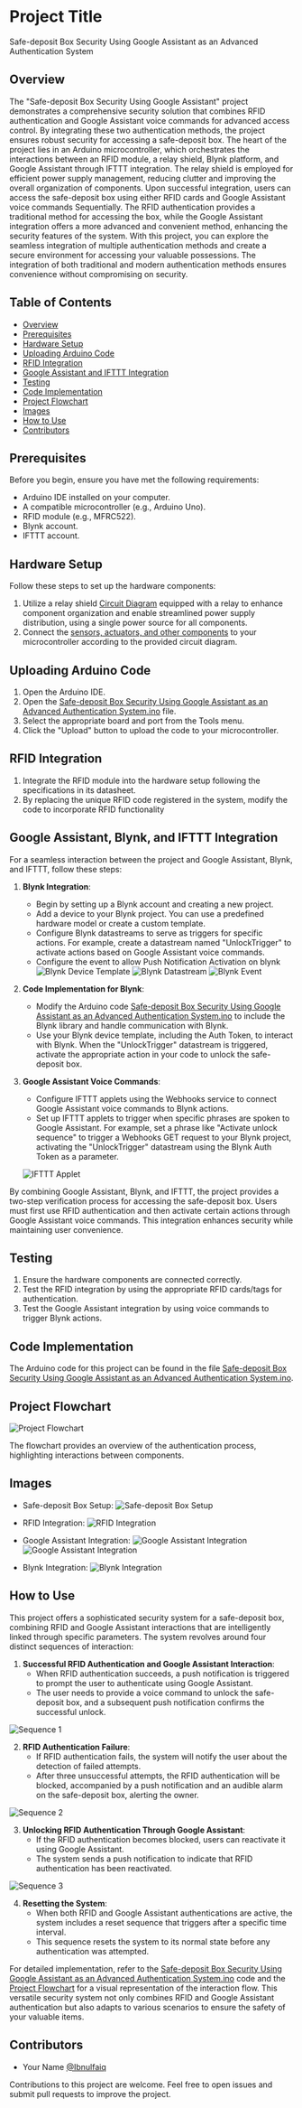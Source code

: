 # Project Title

Safe-deposit Box Security Using Google Assistant as an Advanced Authentication System


## Overview

The "Safe-deposit Box Security Using Google Assistant" project demonstrates a comprehensive security solution that combines RFID authentication and Google Assistant voice commands for advanced access control. By integrating these two authentication methods, the project ensures robust security for accessing a safe-deposit box. 
The heart of the project lies in an Arduino microcontroller, which orchestrates the interactions between an RFID module, a relay shield, Blynk platform, and Google Assistant through IFTTT integration. The relay shield is employed for efficient power supply management, reducing clutter and improving the overall organization of components.
Upon successful integration, users can access the safe-deposit box using either RFID cards and Google Assistant voice commands Sequentially. The RFID authentication provides a traditional method for accessing the box, while the Google Assistant integration offers a more advanced and convenient method, enhancing the security features of the system.
With this project, you can explore the seamless integration of multiple authentication methods and create a secure environment for accessing your valuable possessions. The integration of both traditional and modern authentication methods ensures convenience without compromising on security.


## Table of Contents

- [Overview](#overview)
- [Prerequisites](#prerequisites)
- [Hardware Setup](#hardware-setup)
- [Uploading Arduino Code](#uploading-arduino-code)
- [RFID Integration](#rfid-integration)
- [Google Assistant and IFTTT Integration](#google-assistant-and-ifttt-integration)
- [Testing](#testing)
- [Code Implementation](#code-implementation)
- [Project Flowchart](#project-flowchart)
- [Images](#images)
- [How to Use](#how-to-use)
- [Contributors](#contributors)


## Prerequisites

Before you begin, ensure you have met the following requirements:
- Arduino IDE installed on your computer.
- A compatible microcontroller (e.g., Arduino Uno).
- RFID module (e.g., MFRC522).
- Blynk account.
- IFTTT account.

## Hardware Setup

Follow these steps to set up the hardware components:
1. Utilize a relay shield [Circuit Diagram](https://github.com/Ibnulfaiq/Embedded-Systems-Playground/blob/main/Project_2/Circuit%20Diagram.jpg) equipped with a relay to enhance component organization and enable streamlined power supply distribution, using a single power source for all components.
2. Connect the [sensors, actuators, and other components](https://github.com/Ibnulfaiq/Embedded-Systems-Playground/blob/main/Project_2/Wiring%20Diagram.jpg) to your microcontroller according to the provided circuit diagram.

## Uploading Arduino Code

1. Open the Arduino IDE.
2. Open the [Safe-deposit Box Security Using Google Assistant as an Advanced Authentication System.ino](Project_2/Safe-deposit%20Box%20Security%20Using%20Google%20Assistant%20as%20an%20Advanced%20Authentication%20System.ino) file.
3. Select the appropriate board and port from the Tools menu.
4. Click the "Upload" button to upload the code to your microcontroller.

## RFID Integration

1. Integrate the RFID module into the hardware setup following the specifications in its datasheet.
2. By replacing the unique RFID code registered in the system, modify the code to incorporate RFID functionality

## Google Assistant, Blynk, and IFTTT Integration

For a seamless interaction between the project and Google Assistant, Blynk, and IFTTT, follow these steps:

1. **Blynk Integration**:
   - Begin by setting up a Blynk account and creating a new project.
   - Add a device to your Blynk project. You can use a predefined hardware model or create a custom template.
   - Configure Blynk datastreams to serve as triggers for specific actions. For example, create a datastream named "UnlockTrigger" to activate actions based on Google Assistant voice commands.
   - Configure the event to allow Push Notification Activation on blynk
   ![Blynk Device Template](https://github.com/Ibnulfaiq/Embedded-Systems-Playground/blob/main/Project_2/Blynk%20device.png)
   ![Blynk Datastream](https://github.com/Ibnulfaiq/Embedded-Systems-Playground/blob/main/Project_2/Datastream%20Blynk.png)
   ![Blynk Event](https://github.com/Ibnulfaiq/Embedded-Systems-Playground/blob/main/Project_2/Push%20Notification%20And%20Events%20.png)

2. **Code Implementation for Blynk**:
   - Modify the Arduino code [Safe-deposit Box Security Using Google Assistant as an Advanced Authentication System.ino](Project_2/Safe-deposit%20Box%20Security%20Using%20Google%20Assistant%20as%20an%20Advanced%20Authentication%20System.ino) to include the Blynk library and handle communication with Blynk.
   - Use your Blynk device template, including the Auth Token, to interact with Blynk. When the "UnlockTrigger" datastream is triggered, activate the appropriate action in your code to unlock the safe-deposit box.

3. **Google Assistant Voice Commands**:
   - Configure IFTTT applets using the Webhooks service to connect Google Assistant voice commands to Blynk actions.
   - Set up IFTTT applets to trigger when specific phrases are spoken to Google Assistant. For example, set a phrase like "Activate unlock sequence" to trigger a Webhooks GET request to your Blynk project, activating the "UnlockTrigger" datastream using the Blynk Auth Token as a parameter.

   ![IFTTT Applet](https://github.com/Ibnulfaiq/Embedded-Systems-Playground/blob/main/Project_2/IFTTT%20Interface%20.jpg)

By combining Google Assistant, Blynk, and IFTTT, the project provides a two-step verification process for accessing the safe-deposit box. 
Users must first use RFID authentication and then activate certain actions through Google Assistant voice commands. 
This integration enhances security while maintaining user convenience. 

## Testing

1. Ensure the hardware components are connected correctly.
2. Test the RFID integration by using the appropriate RFID cards/tags for authentication.
3. Test the Google Assistant integration by using voice commands to trigger Blynk actions.

## Code Implementation

The Arduino code for this project can be found in the file [Safe-deposit Box Security Using Google Assistant as an Advanced Authentication System.ino](Project_2/Safe-deposit%20Box%20Security%20Using%20Google%20Assistant%20as%20an%20Advanced%20Authentication%20System.ino).

## Project Flowchart

![Project Flowchart](https://github.com/Ibnulfaiq/Embedded-Systems-Playground/blob/main/Project_2/Project%20Flowchart.jpeg)

The flowchart provides an overview of the authentication process, highlighting interactions between components.

## Images

- Safe-deposit Box Setup:
  ![Safe-deposit Box Setup](https://github.com/Ibnulfaiq/Embedded-Systems-Playground/blob/main/Project_2/Safe%20Deposit%20Box%20Full%20Project%20Pitcure.jpg)

- RFID Integration:
  ![RFID Integration](https://github.com/Ibnulfaiq/Embedded-Systems-Playground/blob/main/Project_2/RFID%20Readings.png)

- Google Assistant Integration:
  ![Google Assistant Integration](https://github.com/Ibnulfaiq/Embedded-Systems-Playground/blob/main/Project_2/Google%20Assistant.jpg)
  ![Google Assistant Integration](https://github.com/Ibnulfaiq/Embedded-Systems-Playground/blob/main/Project_2/Google%20Assistant%202.jpg)
- Blynk Integration:
  ![Blynk Integration](https://github.com/Ibnulfaiq/Embedded-Systems-Playground/blob/main/Project_2/Blynk%20Push%20Notifications.jpg)
## How to Use

This project offers a sophisticated security system for a safe-deposit box, combining RFID and Google Assistant interactions that are intelligently linked through specific parameters. The system revolves around four distinct sequences of interaction:

1. **Successful RFID Authentication and Google Assistant Interaction**:
   - When RFID authentication succeeds, a push notification is triggered to prompt the user to authenticate using Google Assistant.
   - The user needs to provide a voice command to unlock the safe-deposit box, and a subsequent push notification confirms the successful unlock.

![Sequence 1](https://github.com/Ibnulfaiq/Embedded-Systems-Playground/blob/main/Project_2/Sequence%201.jpg)

2. **RFID Authentication Failure**:
   - If RFID authentication fails, the system will notify the user about the detection of failed attempts.
   - After three unsuccessful attempts, the RFID authentication will be blocked, accompanied by a push notification and an audible alarm on the safe-deposit box, alerting the owner.

![Sequence 2](https://github.com/Ibnulfaiq/Embedded-Systems-Playground/blob/main/Project_2/Sequence%202.jpg)

3. **Unlocking RFID Authentication Through Google Assistant**:
   - If the RFID authentication becomes blocked, users can reactivate it using Google Assistant.
   - The system sends a push notification to indicate that RFID authentication has been reactivated.

![Sequence 3](https://github.com/Ibnulfaiq/Embedded-Systems-Playground/blob/main/Project_2/Sequence%203.jpg)

4. **Resetting the System**:
   - When both RFID and Google Assistant authentications are active, the system includes a reset sequence that triggers after a specific time interval.
   - This sequence resets the system to its normal state before any authentication was attempted.

For detailed implementation, refer to the [Safe-deposit Box Security Using Google Assistant as an Advanced Authentication System.ino](Project_2/Safe-deposit%20Box%20Security%20Using%20Google%20Assistant%20as%20an%20Advanced%20Authentication%20System.ino) code and the [Project Flowchart](Project_2/Project%20Flowchart.jpeg) for a visual representation of the interaction flow.
This versatile security system not only combines RFID and Google Assistant authentication but also adapts to various scenarios to ensure the safety of your valuable items.


## Contributors

- Your Name [@Ibnulfaiq](https://github.com/Ibnulfaiq)

Contributions to this project are welcome. Feel free to open issues and submit pull requests to improve the project.

